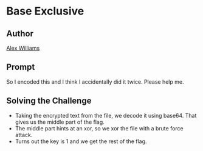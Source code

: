 # Base Exclusive

## Author

[Alex Williams](https://github.com/awisticky)

## Prompt

So I encoded this and I think I accidentally did it twice. Please help me.

## Solving the Challenge

- Taking the encrypted text from the file, we decode it using base64. That gives us the middle part of the flag. 
- The middle part hints at an xor, so we xor the file with a brute force attack.
- Turns out the key is 1 and we get the rest of the flag.
